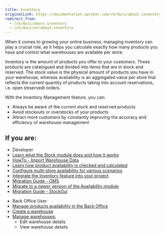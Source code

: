 ```yaml
---
title: Inventory
originalLink: https://documentation.spryker.com/v5/docs/about-inventory
redirect_from:
  - /v5/docs/about-inventory
  - /v5/docs/en/about-inventory
---
```


When it comes to growing your online business, managing inventory can play a crucial role, as it helps you calculate exactly how many products you have and control what warehouses are available per store. 

Inventory is the amount of products you offer to your customers. These products are catalogued and divided into items that are in stock and reserved. The stock value is the physical amount of products you have in your warehouse, whereas availability is an aggregated value per store that reflects the current quantity of products taking into account reservations, i.e. open (reserved) orders.

With the Inventory Management feature, you can:

* Always be aware of the current stock and reserved products
* Avoid stockouts or overstocks of your products
* Attract more customers by constantly improving the accuracy and efficiency of warehouse management

## If you are:

<div class="mr-container">
    <div class="mr-list-container">
        <!-- col1 -->
        <div class="mr-col">
            <ul class="mr-list mr-list-green">
                <li class="mr-title">Developer</li>
                <li><a href="https://documentation.spryker.com/v5/docs/en/stock-availability-management" class="mr-link">Learn what the Stock module does and how it works</a></li>
                <li><a href="https://documentation.spryker.com/v5/docs/en/ht-import-warehouse-data" class="mr-link">HowTo - Import Warehouse Data </a></li>
                <li><a href="https://documentation.spryker.com/v5/docs/en/stock-availability-management" class="mr-link">Learn how product availability is checked and calculated</a></li>
                <li><a href="https://documentation.spryker.com/v5/docs/en/multiple-warehouse-stock" class="mr-link">Configure multi-store availability for various scenarios</a></li>
                <li><a href="https://documentation.spryker.com/v5/docs/en/inventory-management-feature-integration" class="mr-link">Integrate the Inventory feature into your project</a></li>
                <li><a href="https://documentation.spryker.com/v5/docs/en/mg-oms" class="mr-link">Migration Guide - OMS</a></li>
               <li><a href="https://documentation.spryker.com/v5/docs/en/mg-availability" class="mr-link">Migrate to a newer version of the Availability module</a></li>                
               <li><a href="https://documentation.spryker.com/v5/docs/en/mg-stockgui" class="mr-link"> Migration Guide - StockGui</a></li>                
            </ul>
        </div>
        <!-- col2 -->
        <div class="mr-col">
            <ul class="mr-list mr-list-blue">
                <li class="mr-title"> Back Office User</li>
                <li><a href="https://documentation.spryker.com/v5/docs/en/managing-products-availability" class="mr-link">Manage products availability in the Back Office</a></li>
                <li><a href="https://documentation.spryker.com/v5/docs/en/creating-a-warehouse" class="mr-link">Create a warehouse</a></li>
                <li><a href="https://documentation.spryker.com/v5/docs/en/managing-warehouses" class="mr-link">Manage warehouses:</a><ul><li>Edit warehouse details</li><li>View warehouse details</li></ul></li>                
            </ul>
        </div>
    </div>
</div>
